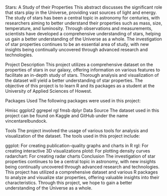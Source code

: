 Stars: A Study of their Properties
This abstract discusses the significant role that stars play in the Universe, providing vast sources of light and energy. The study of stars has been a central topic in astronomy for centuries, with researchers aiming to better understand their properties such as mass, size, temperature, and luminosity. Through observations and measurements, scientists have developed a comprehensive understanding of stars, helping us gain a better understanding of the Universe as a whole. The investigation of star properties continues to be an essential area of study, with new insights being continually uncovered through advanced research and technologies.

Project Description
This project utilizes a comprehensive dataset on the properties of stars in our galaxy, offering information on various features to facilitate an in-depth study of stars. Thorough analysis and visualization of the dataset will yield a better understanding of star properties. The objective of this project is to learn R and its packages as a student at the University of Applied Sciences of Howest.

Packages Used
The following packages were used in this project:

Hmisc
ggplot2
ggrepel
rgl
fmsb
dplyr
Data Source
The dataset used in this project can be found on Kaggle and GitHub under the name vincentarelbundock.

Tools
The project involved the usage of various tools for analysis and visualization of the dataset. The tools used in this project include:

ggplot: For creating publication-quality graphs and charts in R
rgl: For creating interactive 3D visualizations
plotd: For plotting density curves
radarchart: For creating radar charts
Conclusion
The investigation of star properties continues to be a central topic in astronomy, with new insights being continually uncovered through advanced research and technologies. This project has utilized a comprehensive dataset and various R packages to analyze and visualize star properties, offering valuable insights into their characteristics. Through this project, we hope to gain a better understanding of the Universe as a whole.
